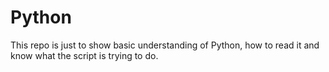 # Python

This repo is just to show basic understanding of Python, how to read it and know what the script is trying to do.
